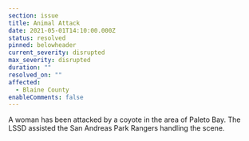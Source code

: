 ```yaml
---
section: issue
title: Animal Attack
date: 2021-05-01T14:10:00.000Z
status: resolved
pinned: belowheader
current_severity: disrupted
max_severity: disrupted
duration: ""
resolved_on: ""
affected:
  - Blaine County
enableComments: false
---
```

A woman has been attacked by a coyote in the area of Paleto Bay. The LSSD assisted the San Andreas Park Rangers handling the scene.
